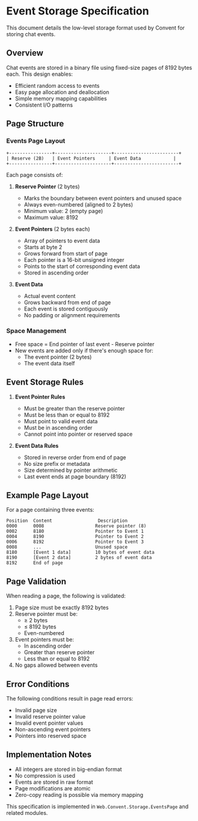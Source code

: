 
# Event Storage Specification

This document details the low-level storage format used by Convent for storing chat events.

## Overview

Chat events are stored in a binary file using fixed-size pages of 8192 bytes each. This design enables:
- Efficient random access to events
- Easy page allocation and deallocation
- Simple memory mapping capabilities
- Consistent I/O patterns

## Page Structure

### Events Page Layout
```
+----------------+---------------------+------------------------+
| Reserve (2B)   | Event Pointers     | Event Data            |
+----------------+---------------------+------------------------+
```

Each page consists of:

1. **Reserve Pointer** (2 bytes)
   - Marks the boundary between event pointers and unused space
   - Always even-numbered (aligned to 2 bytes)
   - Minimum value: 2 (empty page)
   - Maximum value: 8192

2. **Event Pointers** (2 bytes each)
   - Array of pointers to event data
   - Starts at byte 2
   - Grows forward from start of page
   - Each pointer is a 16-bit unsigned integer
   - Points to the start of corresponding event data
   - Stored in ascending order

3. **Event Data**
   - Actual event content
   - Grows backward from end of page
   - Each event is stored contiguously
   - No padding or alignment requirements

### Space Management

- Free space = End pointer of last event - Reserve pointer
- New events are added only if there's enough space for:
  - The event pointer (2 bytes)
  - The event data itself

## Event Storage Rules

1. **Event Pointer Rules**
   - Must be greater than the reserve pointer
   - Must be less than or equal to 8192
   - Must point to valid event data
   - Must be in ascending order
   - Cannot point into pointer or reserved space

2. **Event Data Rules**
   - Stored in reverse order from end of page
   - No size prefix or metadata
   - Size determined by pointer arithmetic
   - Last event ends at page boundary (8192)

## Example Page Layout

For a page containing three events:
```
Position  Content                 Description
0000      0008                   Reserve pointer (8)
0002      8180                   Pointer to Event 1
0004      8190                   Pointer to Event 2
0006      8192                   Pointer to Event 3
0008      ...                    Unused space
8180      [Event 1 data]         10 bytes of event data
8190      [Event 2 data]         2 bytes of event data
8192      End of page
```

## Page Validation

When reading a page, the following is validated:

1. Page size must be exactly 8192 bytes
2. Reserve pointer must be:
   - ≥ 2 bytes
   - ≤ 8192 bytes
   - Even-numbered
3. Event pointers must be:
   - In ascending order
   - Greater than reserve pointer
   - Less than or equal to 8192
4. No gaps allowed between events

## Error Conditions

The following conditions result in page read errors:
- Invalid page size
- Invalid reserve pointer value
- Invalid event pointer values
- Non-ascending event pointers
- Pointers into reserved space

## Implementation Notes

- All integers are stored in big-endian format
- No compression is used
- Events are stored in raw format
- Page modifications are atomic
- Zero-copy reading is possible via memory mapping

This specification is implemented in `Web.Convent.Storage.EventsPage` and related modules.

